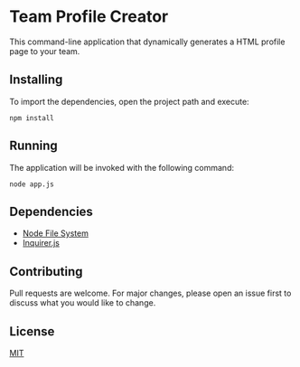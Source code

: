 # Team Profile Creator
 
 This command-line application that dynamically generates a HTML profile page to your team. 

 ## Installing

 To import the dependencies, open the project path and execute:

```
npm install
```   

 ## Running 

 The application will be invoked with the following command:

```
node app.js
```
 

 ## Dependencies

   * [Node File System](https://nodejs.org/api/fs.html)
   * [Inquirer.js](https://github.com/SBoudrias/Inquirer.js#readme)

## Contributing

   Pull requests are welcome. For major changes, please open an issue first to discuss what you would like to change.

## License
   
   [MIT](https://choosealicense.com/licenses/mit/)

